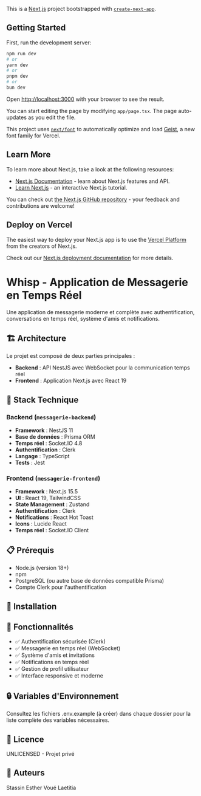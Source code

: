 This is a [Next.js](https://nextjs.org) project bootstrapped with [`create-next-app`](https://nextjs.org/docs/app/api-reference/cli/create-next-app).

## Getting Started

First, run the development server:

```bash
npm run dev
# or
yarn dev
# or
pnpm dev
# or
bun dev
```

Open [http://localhost:3000](http://localhost:3000) with your browser to see the result.

You can start editing the page by modifying `app/page.tsx`. The page auto-updates as you edit the file.

This project uses [`next/font`](https://nextjs.org/docs/app/building-your-application/optimizing/fonts) to automatically optimize and load [Geist](https://vercel.com/font), a new font family for Vercel.

## Learn More

To learn more about Next.js, take a look at the following resources:

- [Next.js Documentation](https://nextjs.org/docs) - learn about Next.js features and API.
- [Learn Next.js](https://nextjs.org/learn) - an interactive Next.js tutorial.

You can check out [the Next.js GitHub repository](https://github.com/vercel/next.js) - your feedback and contributions are welcome!

## Deploy on Vercel

The easiest way to deploy your Next.js app is to use the [Vercel Platform](https://vercel.com/new?utm_medium=default-template&filter=next.js&utm_source=create-next-app&utm_campaign=create-next-app-readme) from the creators of Next.js.

Check out our [Next.js deployment documentation](https://nextjs.org/docs/app/building-your-application/deploying) for more details.

# Whisp - Application de Messagerie en Temps Réel

Une application de messagerie moderne et complète avec authentification, conversations en temps réel, système d'amis et notifications.

## 🏗️ Architecture

Le projet est composé de deux parties principales :

- **Backend** : API NestJS avec WebSocket pour la communication temps réel
- **Frontend** : Application Next.js avec React 19

## 🚀 Stack Technique

### Backend (`messagerie-backend`)
- **Framework** : NestJS 11
- **Base de données** : Prisma ORM
- **Temps réel** : Socket.IO 4.8
- **Authentification** : Clerk
- **Langage** : TypeScript
- **Tests** : Jest

### Frontend (`messagerie-frontend`)
- **Framework** : Next.js 15.5
- **UI** : React 19, TailwindCSS
- **State Management** : Zustand
- **Authentification** : Clerk
- **Notifications** : React Hot Toast
- **Icons** : Lucide React
- **Temps réel** : Socket.IO Client

## 📋 Prérequis

- Node.js (version 18+)
- npm
- PostgreSQL (ou autre base de données compatible Prisma)
- Compte Clerk pour l'authentification

## 🔧 Installation

## 🌟 Fonctionnalités

- ✅ Authentification sécurisée (Clerk)
- ✅ Messagerie en temps réel (WebSocket)
- ✅ Système d'amis et invitations
- ✅ Notifications en temps réel
- ✅ Gestion de profil utilisateur
- ✅ Interface responsive et moderne

## 🔒 Variables d'Environnement
Consultez les fichiers .env.example (à créer) dans chaque dossier pour la liste complète des variables nécessaires.

## 📄 Licence
UNLICENSED - Projet privé

## 👥 Auteurs
Stassin Esther
Voué Laetitia 